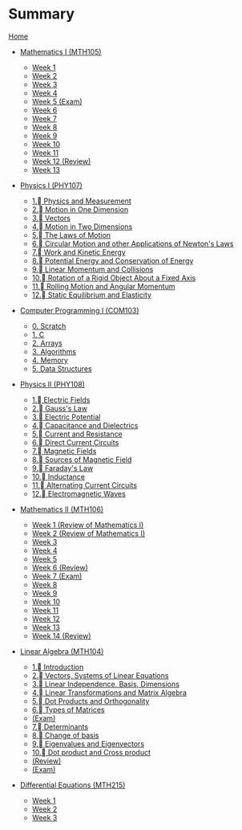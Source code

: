 # Summary

[Home](index.md)

- [Mathematics I (MTH105)](MTH105/index.md)
    - [Week 1]()
    - [Week 2](MTH105/week_2.md)
    - [Week 3](MTH105/week_3.md)
    - [Week 4](MTH105/week_4.md)
    - [Week 5 (Exam)]()
    - [Week 6](MTH105/week_6.md)
    - [Week 7](MTH105/week_7.md)
    - [Week 8](MTH105/week_8.md)
    - [Week 9](MTH105/week_9.md)
    - [Week 10](MTH105/week_10.md)
    - [Week 11](MTH105/week_11.md)
    - [Week 12 (Review)]()
    - [Week 13](MTH105/week_13.md)

- [Physics I (PHY107)](PHY107/index.md)
    - [1. Physics and Measurement]()
    - [2. Motion in One Dimension]()
    - [3. Vectors]()
    - [4. Motion in Two Dimensions]()
    - [5. The Laws of Motion]()
    - [6. Circular Motion and other Applications of Newton's Laws]()
    - [7. Work and Kinetic Energy]()
    - [8. Potential Energy and Conservation of Energy]()
    - [9. Linear Momentum and Collisions]()
    - [10. Rotation of a Rigid Object About a Fixed Axis]()
    - [11. Rolling Motion and Angular Momentum]()
    - [12. Static Equilibrium and Elasticity]()

- [Computer Programming I (COM103)](COM103/index.md)
    - [0. Scratch](COM103/0_scratch.md)
    - [1. C](COM103/1_c.md)
    - [2. Arrays](COM103/2_arrays.md)
    - [3. Algorithms](COM103/3_lgorithms.md)
    - [4. Memory](COM103/4_memory.md)
    - [5. Data Structures](COM103/5_data_structures.md)

- [Physics II (PHY108)](PHY108/index.md)
    - [1. Electric Fields](PHY108/1_electric_fields.md)
    - [2. Gauss's Law](PHY108/2_gausss_law.md)
    - [3. Electric Potential](PHY108/3_electric_potential.md)
    - [4. Capacitance and Dielectrics](PHY108/4_capacitance_and_eielectrics.md)
    - [5. Current and Resistance](PHY108/5_current_and_resistance.md)
    - [6. Direct Current Circuits](PHY108/6_direct_current_circuits.md)
    - [7. Magnetic Fields](PHY108/7_magnetic_fields.md)
    - [8. Sources of Magnetic Field](PHY108/8_sources_of_magnetic_field.md)
    - [9. Faraday's Law](PHY108/9_faradays_law.md)
    - [10. Inductance](PHY108/10_inductance.md)
    - [11. Alternating Current Circuits](PHY108/11_alternating_current_circuits.md)
    - [12. Electromagnetic Waves](PHY108/12_electromagnetic_waves.md)

- [Mathematics II (MTH106)](MTH106/index.md)
    - [Week 1 (Review of Mathematics I)]()
    - [Week 2 (Review of Mathematics I)]()
    - [Week 3](MTH106/week_3.md)
    - [Week 4](MTH106/week_4.md)
    - [Week 5](MTH106/week_5.md)
    - [Week 6 (Review)]()
    - [Week 7 (Exam)]()
    - [Week 8](MTH106/week_8.md)
    - [Week 9](MTH106/week_9.md)
    - [Week 10](MTH106/week_10.md)
    - [Week 11](MTH106/week_11.md)
    - [Week 12](MTH106/week_12.md)
    - [Week 13](MTH106/week_13.md)
    - [Week 14 (Review)]()


- [Linear Algebra (MTH104)](MTH104/index.md)
    - [1. Introduction](MTH104/1.md)
    - [2. Vectors, Systems of Linear Equations](MTH104/2.md)
    - [3. Linear Independence, Basis, Dimensions](MTH104/3.md)
    - [4. Linear Transformations and Matrix Algebra](MTH104/4.md)
    - [5. Dot Products and Orthogonality](MTH104/5.md)
    - [6. Types of Matrices](MTH104/6.md)
    - [(Exam)]()
    - [7. Determinants](MTH104/7.md)
    - [8. Change of basis](MTH104/8.md)
    - [9. Eigenvalues and Eigenvectors](MTH104/9.md)
    - [10. Dot product and Cross product](MTH104/10.md)
    - [(Review)]()
    - [(Exam)]()

- [Differential Equations (MTH215)](MTH215/index.md)
    - [Week 1](MTH215/week_1.md)
    - [Week 2](MTH215/week_2.md)
    - [Week 3](MTH215/week_3.md)